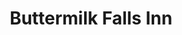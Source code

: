 ---
title: Buttermilk Falls Inn
location: Milton, NY
description: Buttermilk Falls Inn - Liz & Joe Wedding Trailer
link: https://player.vimeo.com/video/173665617?color=26a69a&title=0&byline=0&portrait=0
---